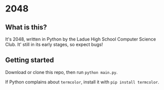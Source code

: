# 2048


## What is this?

It's 2048, written in Python by the Ladue High School Computer Science Club. It' still in its early stages, so expect bugs!


## Getting started

Download or clone this repo, then run `python main.py`.

If Python complains about `termcolor`, install it with `pip install termcolor`.

